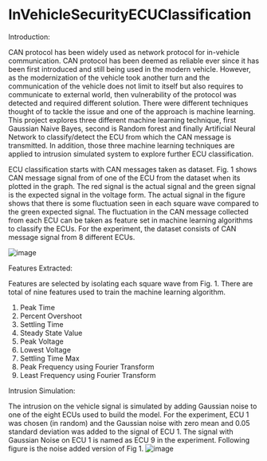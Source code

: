 # InVehicleSecurityECUClassification

Introduction:

CAN protocol has been widely used as network protocol for in-vehicle communication. CAN protocol has been deemed as reliable ever since it has been first introduced and still being used in the modern vehicle. However, as the modernization of the vehicle took another turn and the communication of the vehicle does not limit to itself but also requires to communicate to external world, then vulnerability of the protocol was detected and required different solution. There were different techniques thought of to tackle the issue and one of the approach is machine learning. This project explores three different machine learning technique, first Gaussian Naive Bayes, second is Random forest and finally Artificial Neural Network to classify/detect the ECU from which the CAN message is transmitted. In addition, those three machine learning techniques are applied to intrusion simulated system to explore further ECU classification.

ECU classification starts with CAN messages taken as dataset. Fig. 1 shows CAN message signal from of one of the ECU from the dataset when its plotted in the graph. The red signal is the actual signal and the green signal is the expected signal in the voltage form. The actual signal in the figure shows that there is some fluctuation seen in each square wave compared to the green expected signal. The fluctuation in the CAN message collected from each ECU can be taken as feature set in machine learning algorithms to classify the ECUs. For the experiment, the dataset consists of CAN message signal from 8 different ECUs.

![image](https://user-images.githubusercontent.com/102163137/162272495-166f202a-3ad1-426e-bbb2-3df4ff699109.png)

Features Extracted: 

Features are selected by isolating each square wave from Fig. 1. There are total of nine features used to train the machine learning algorithm.
  1. Peak Time
  2. Percent Overshoot
  3. Settling Time
  4. Steady State Value
  5. Peak Voltage
  6. Lowest Voltage
  7. Settling Time Max
  8. Peak Frequency using Fourier Transform
  9. Least Frequency using Fourier Transform
 
Intrusion Simulation:
 
The intrusion on the vehicle signal is simulated by adding Gaussian noise to one of the eight ECUs used to build the model. For the experiment, ECU 1 was chosen (in random) and the Gaussian noise with zero mean and 0.05 standard deviation was added to the signal of ECU 1. The signal with Gaussian Noise on ECU 1 is named as ECU 9 in the experiment. Following figure is the noise added version of Fig 1.
![image](https://user-images.githubusercontent.com/102163137/162273961-e9cc3e01-b23f-45ba-b65c-7f6dd48e44d7.png)


